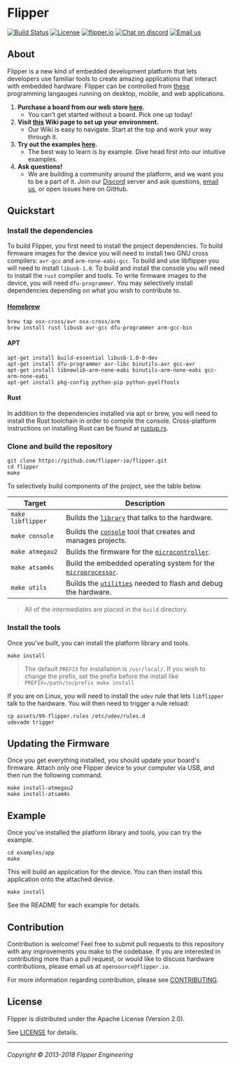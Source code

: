 # Flipper

[![Build Status](https://travis-ci.org/flipper-io/flipper.svg?branch=master)](https://travis-ci.org/flipper-io/flipper) [![License](https://img.shields.io/badge/license-Apache--2.0-blue.svg)](https://github.com/flipper-io/flipper/blob/master/README.md#license) [![flipper.io](https://img.shields.io/badge/store-flipper.io-green.svg)](https://flipper.io) [![Chat on discord](https://img.shields.io/badge/chat-on%20discord-7289DA.svg)](https://discord.gg/R5zdK4m) [![Email us](https://img.shields.io/badge/email-opensource%40flipper.io-lightgray.svg)](mailto:opensource@flipper.io)

## About

Flipper is a new kind of embedded development platform that lets developers use familiar tools to create amazing applications that interact with embedded hardware. Flipper can be controlled from [these](./languages) programming langauges running on desktop, mobile, and web applications.

1. **Purchase a board from our web store
   [here](https://flipper.io/products/flipper-carbon-developer-unit).**
    - You can't get started without a board. Pick one up today!
2. **Visit [this](https://github.com/flipper-io/flipper/wiki/Getting-Started)
Wiki page to set up your environment.**
    - Our Wiki is easy to navigate. Start at the top and work your way through it.
3. **Try out the examples [here](./examples).**
    - The best way to learn is by example. Dive head first into our intuitive examples.
4. **Ask questions!**
    - We are building a community around the platform, and we want you to be a part of it. Join our [Discord](https://discord.gg/R5zdK4m) server and ask questions, [email us](mailto:opensource@flipper.io), or open issues here on GitHub.

## Quickstart

### Install the dependencies

To build Flipper, you first need to install the project dependencies. To build
firmware images for the device you will need to install two GNU cross
compilers: `avr-gcc` and `arm-none-eabi-gcc`. To build and use libflipper you
will need to install `libusb-1.0`. To build and install the console you will
need to install the `rust` compiler and tools. To write firmware images to the
device, you will need `dfu-programmer`. You may selectively install dependencies
depending on what you wish to contribute to.

#### [Homebrew](https://brew.sh/)
```
brew tap osx-cross/avr osx-cross/arm
brew install rust libusb avr-gcc dfu-programmer arm-gcc-bin
```

#### APT
```
apt-get install build-essential libusb-1.0-0-dev
apt-get install dfu-programmer avr-libc binutils-avr gcc-avr
apt-get install libnewlib-arm-none-eabi binutils-arm-none-eabi gcc-arm-none-eabi
apt-get install pkg-config python-pip python-pyelftools
```

#### Rust

In addition to the dependencies installed via apt or brew, you will need to install the
Rust toolchain in order to compile the console. Cross-platform instructions on installing
Rust can be found at [rustup.rs](https://rustup.rs/).

### Clone and build the repository
```
git clone https://github.com/flipper-io/flipper.git
cd flipper
make
```

To selectively build components of the project, see the table below.

|      Target     |                      Description                      |
|-----------------|-------------------------------------------------------|
| `make libflipper` | Builds the [`library`](./library) that talks to the hardware. |
| `make console` | Builds the [`console`](./console) tool that creates and manages projects. |
| `make atmegau2` | Builds the firmware for the [`microcontroller`](./carbon/atmegau2). |
| `make atsam4s`| Build the embedded operating system for the [`microprocessor`](./carbon/atsam4s). |
| `make utils` | Builds the [`utilities`](./utils) needed to flash and debug the hardware. |

> All of the intermediates are placed in the `build` directory.

### Install the tools

Once you've built, you can install the platform library and tools.

```
make install
```
> The default `PREFIX` for installation is `/usr/local/`. If you wish to change the prefix, set the prefix before the install like `PREFIX=/path/to/prefix make install`

If you are on Linux, you will need to install the `udev` rule that lets
`libflipper` talk to the hardware. You will then need to trigger a rule reload:

```
cp assets/99-flipper.rules /etc/udev/rules.d
udevadm trigger
```

## Updating the Firmware

Once you get everything installed, you should update your board's firmware.
Attach only one Flipper device to your computer via USB, and then run the
following command.

```
make install-atmegau2
make install-atsam4s
```

## Example

Once you've installed the platform library and tools, you can try the example.
```
cd examples/app
make
```

This will build an application for the device. You can then install this
application onto the attached device.
```
make install
```

See the README for each example for details.

## Contribution

Contribution is welcome! Feel free to submit pull requests to this repository
with any improvements you make to the codebase. If you are interested in
contributing more than a pull request, or would like to discuss hardware
contributions, please email us at `opensource@flipper.io`.

For more information regarding contribution, please see
[CONTRIBUTING](./CONTRIBUTING.md).

## License

Flipper is distributed under the Apache License (Version 2.0).

See [LICENSE](./LICENSE) for details.

---

###### Copyright © 2013-2018 Flipper Engineering
